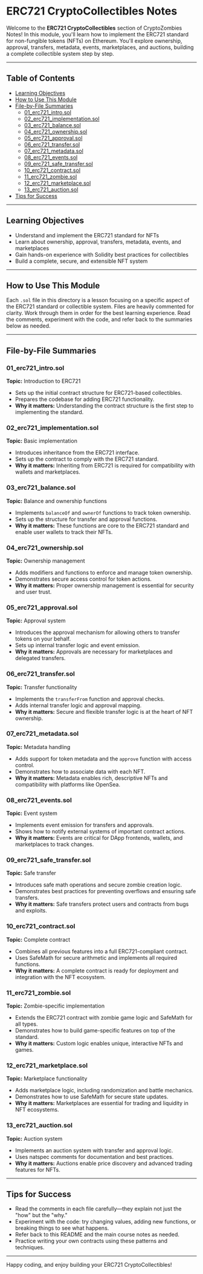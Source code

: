 # ERC721 CryptoCollectibles Notes

Welcome to the **ERC721 CryptoCollectibles** section of CryptoZombies Notes! In this module, you'll learn how to implement the ERC721 standard for non-fungible tokens (NFTs) on Ethereum. You'll explore ownership, approval, transfers, metadata, events, marketplaces, and auctions, building a complete collectible system step by step.

---

## Table of Contents
- [Learning Objectives](#learning-objectives)
- [How to Use This Module](#how-to-use-this-module)
- [File-by-File Summaries](#file-by-file-summaries)
  - [01_erc721_intro.sol](#01_erc721_introsol)
  - [02_erc721_implementation.sol](#02_erc721_implementationsol)
  - [03_erc721_balance.sol](#03_erc721_balancesol)
  - [04_erc721_ownership.sol](#04_erc721_ownershipsol)
  - [05_erc721_approval.sol](#05_erc721_approvalsol)
  - [06_erc721_transfer.sol](#06_erc721_transfersol)
  - [07_erc721_metadata.sol](#07_erc721_metadatasol)
  - [08_erc721_events.sol](#08_erc721_eventssol)
  - [09_erc721_safe_transfer.sol](#09_erc721_safe_transfersol)
  - [10_erc721_contract.sol](#10_erc721_contractsol)
  - [11_erc721_zombie.sol](#11_erc721_zombiesol)
  - [12_erc721_marketplace.sol](#12_erc721_marketplacesol)
  - [13_erc721_auction.sol](#13_erc721_auctionsol)
- [Tips for Success](#tips-for-success)

---

## Learning Objectives
- Understand and implement the ERC721 standard for NFTs
- Learn about ownership, approval, transfers, metadata, events, and marketplaces
- Gain hands-on experience with Solidity best practices for collectibles
- Build a complete, secure, and extensible NFT system

---

## How to Use This Module
Each `.sol` file in this directory is a lesson focusing on a specific aspect of the ERC721 standard or collectible system. Files are heavily commented for clarity. Work through them in order for the best learning experience. Read the comments, experiment with the code, and refer back to the summaries below as needed.

---

## File-by-File Summaries

### 01_erc721_intro.sol
**Topic:** Introduction to ERC721

- Sets up the initial contract structure for ERC721-based collectibles.
- Prepares the codebase for adding ERC721 functionality.
- **Why it matters:** Understanding the contract structure is the first step to implementing the standard.

### 02_erc721_implementation.sol
**Topic:** Basic implementation

- Introduces inheritance from the ERC721 interface.
- Sets up the contract to comply with the ERC721 standard.
- **Why it matters:** Inheriting from ERC721 is required for compatibility with wallets and marketplaces.

### 03_erc721_balance.sol
**Topic:** Balance and ownership functions

- Implements `balanceOf` and `ownerOf` functions to track token ownership.
- Sets up the structure for transfer and approval functions.
- **Why it matters:** These functions are core to the ERC721 standard and enable user wallets to track their NFTs.

### 04_erc721_ownership.sol
**Topic:** Ownership management

- Adds modifiers and functions to enforce and manage token ownership.
- Demonstrates secure access control for token actions.
- **Why it matters:** Proper ownership management is essential for security and user trust.

### 05_erc721_approval.sol
**Topic:** Approval system

- Introduces the approval mechanism for allowing others to transfer tokens on your behalf.
- Sets up internal transfer logic and event emission.
- **Why it matters:** Approvals are necessary for marketplaces and delegated transfers.

### 06_erc721_transfer.sol
**Topic:** Transfer functionality

- Implements the `transferFrom` function and approval checks.
- Adds internal transfer logic and approval mapping.
- **Why it matters:** Secure and flexible transfer logic is at the heart of NFT ownership.

### 07_erc721_metadata.sol
**Topic:** Metadata handling

- Adds support for token metadata and the `approve` function with access control.
- Demonstrates how to associate data with each NFT.
- **Why it matters:** Metadata enables rich, descriptive NFTs and compatibility with platforms like OpenSea.

### 08_erc721_events.sol
**Topic:** Event system

- Implements event emission for transfers and approvals.
- Shows how to notify external systems of important contract actions.
- **Why it matters:** Events are critical for DApp frontends, wallets, and marketplaces to track changes.

### 09_erc721_safe_transfer.sol
**Topic:** Safe transfer

- Introduces safe math operations and secure zombie creation logic.
- Demonstrates best practices for preventing overflows and ensuring safe transfers.
- **Why it matters:** Safe transfers protect users and contracts from bugs and exploits.

### 10_erc721_contract.sol
**Topic:** Complete contract

- Combines all previous features into a full ERC721-compliant contract.
- Uses SafeMath for secure arithmetic and implements all required functions.
- **Why it matters:** A complete contract is ready for deployment and integration with the NFT ecosystem.

### 11_erc721_zombie.sol
**Topic:** Zombie-specific implementation

- Extends the ERC721 contract with zombie game logic and SafeMath for all types.
- Demonstrates how to build game-specific features on top of the standard.
- **Why it matters:** Custom logic enables unique, interactive NFTs and games.

### 12_erc721_marketplace.sol
**Topic:** Marketplace functionality

- Adds marketplace logic, including randomization and battle mechanics.
- Demonstrates how to use SafeMath for secure state updates.
- **Why it matters:** Marketplaces are essential for trading and liquidity in NFT ecosystems.

### 13_erc721_auction.sol
**Topic:** Auction system

- Implements an auction system with transfer and approval logic.
- Uses natspec comments for documentation and best practices.
- **Why it matters:** Auctions enable price discovery and advanced trading features for NFTs.

---

## Tips for Success
- Read the comments in each file carefully—they explain not just the "how" but the "why."
- Experiment with the code: try changing values, adding new functions, or breaking things to see what happens.
- Refer back to this README and the main course notes as needed.
- Practice writing your own contracts using these patterns and techniques.

---

Happy coding, and enjoy building your ERC721 CryptoCollectibles! 